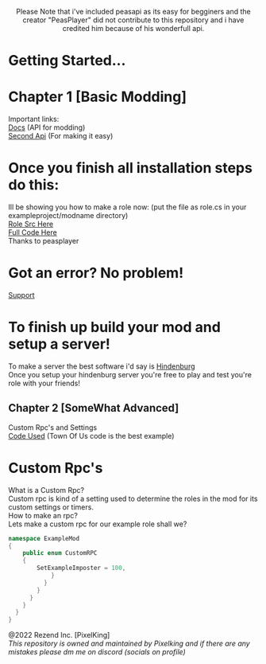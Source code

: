 <p align="center">Please Note that i've included peasapi as its easy for begginers and the creator "PeasPlayer" did not contribute to this repository and i have credited him because of his wonderfull api.</p>

# Getting Started...
# Chapter 1 \[Basic Modding]
Important links:
<br>
[Docs](https://docs.reactor.gg) (API for modding) 
<br>
[Second Api](https://docs.peasplayer.tk/among-us-lessons/) (For making it easy) 
# Once you finish all installation steps do this:
Ill be showing you how to make a role now:
(put the file as role.cs in your exampleproject/modname directory)
<br>
[Role Src Here](https://github.com/PixelDev990/Among-Us-Modding/blob/main/AU-Modding%20Src/Roles/ExampleImposter.cs)
<br>
[Full Code Here](https://github.com/Peasplayer/ExampleAmongUsMod/blob/master/ExampleMod/)
<br>
Thanks to peasplayer 

# Got an error? No problem!
[Support](https://reactor.gg)
# To finish up build your mod and setup a server!

To make a server the best software i'd say is [Hindenburg](https://github.com/SkeldJS/Hindenburg)
<br>
Once you setup your hindenburg server you're free to play and test you're role with your friends!

## Chapter 2 \[SomeWhat Advanced]
Custom Rpc's and Settings
<br>
[Code Used](https://github.com/eDonnes124/Town-Of-Us-R/tree/master/source) (Town Of Us code is the best example)

# Custom Rpc's
What is a Custom Rpc?
<br>
Custom rpc is kind of a setting used to determine the roles in the mod for its custom settings or timers.
<br>
How to make an rpc?
<br>
Lets make a custom rpc for our example role shall we?
```cs
namespace ExampleMod
{
    public enum CustomRPC
    {
        SetExampleImposter = 100,    
            }
          } 
        }
      }
    }
  }
}
```
    




@2022 Rezend Inc. [PixelKing]
<br>
*This repository is owned and maintained by Pixelking and if there are any mistakes please dm me on discord (socials on profile)*
